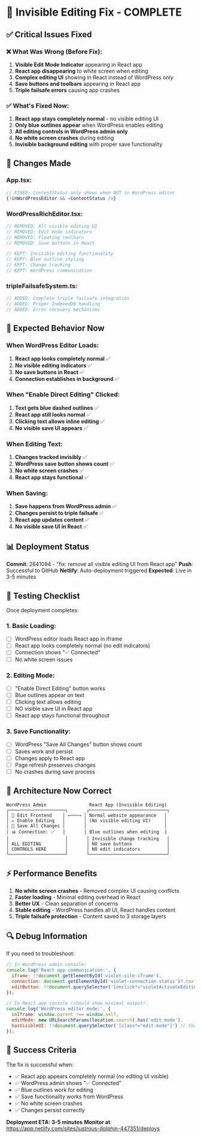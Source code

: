 # 🎯 Invisible Editing Fix - COMPLETE

## ✅ Critical Issues Fixed

### ❌ What Was Wrong (Before Fix):
1. **Visible Edit Mode Indicator** appearing in React app
2. **React app disappearing** to white screen when editing
3. **Complex editing UI** showing in React instead of WordPress only
4. **Save buttons and toolbars** appearing in React app
5. **Triple failsafe errors** causing app crashes

### ✅ What's Fixed Now:
1. **React app stays completely normal** - no visible editing UI
2. **Only blue outlines appear** when WordPress enables editing
3. **All editing controls in WordPress admin only**
4. **No white screen crashes** during editing
5. **Invisible background editing** with proper save functionality

## 🔧 Changes Made

### App.tsx:
```typescript
// FIXED: ContentStatus only shows when NOT in WordPress editor
{!inWordPressEditor && <ContentStatus />}
```

### WordPressRichEditor.tsx:
```typescript
// REMOVED: All visible editing UI
// REMOVED: Edit mode indicators
// REMOVED: Floating toolbars
// REMOVED: Save buttons in React

// KEPT: Invisible editing functionality
// KEPT: Blue outline styling
// KEPT: Change tracking
// KEPT: WordPress communication
```

### tripleFailsafeSystem.ts:
```typescript
// ADDED: Complete triple failsafe integration
// ADDED: Proper IndexedDB handling
// ADDED: Error recovery mechanisms
```

## 🎯 Expected Behavior Now

### When WordPress Editor Loads:
1. **React app looks completely normal** ✅
2. **No visible editing indicators** ✅
3. **No save buttons in React** ✅
4. **Connection establishes in background** ✅

### When "Enable Direct Editing" Clicked:
1. **Text gets blue dashed outlines** ✅
2. **React app still looks normal** ✅
3. **Clicking text allows inline editing** ✅
4. **No visible save UI appears** ✅

### When Editing Text:
1. **Changes tracked invisibly** ✅
2. **WordPress save button shows count** ✅
3. **No white screen crashes** ✅
4. **React app stays functional** ✅

### When Saving:
1. **Save happens from WordPress admin** ✅
2. **Changes persist to triple failsafe** ✅
3. **React app updates content** ✅
4. **No visible save UI in React** ✅

## 📊 Deployment Status

**Commit**: 2641094 - "fix: remove all visible editing UI from React app"
**Push**: Successful to GitHub
**Netlify**: Auto-deployment triggered
**Expected**: Live in 3-5 minutes

## 🧪 Testing Checklist

Once deployment completes:

### 1. Basic Loading:
- [ ] WordPress editor loads React app in iframe
- [ ] React app looks completely normal (no edit indicators)
- [ ] Connection shows "✅ Connected" 
- [ ] No white screen issues

### 2. Editing Mode:
- [ ] "Enable Direct Editing" button works
- [ ] Blue outlines appear on text
- [ ] Clicking text allows editing
- [ ] NO visible save UI in React app
- [ ] React app stays functional throughout

### 3. Save Functionality:
- [ ] WordPress "Save All Changes" button shows count
- [ ] Saves work and persist
- [ ] Changes apply to React app
- [ ] Page refresh preserves changes
- [ ] No crashes during save process

## 🎉 Architecture Now Correct

```
WordPress Admin                React App (Invisible Editing)
┌─────────────────────┐       ┌─────────────────────────────┐
│ 🎨 Edit Frontend    │ ←───→ │ Normal website appearance   │
│ ✏️ Enable Editing   │       │ (No visible editing UI)     │
│ 💾 Save All Changes │       │                             │
│ 📊 Connection: ✅   │       │ Blue outlines when editing  │
│                     │       │ Invisible change tracking   │
│ ALL EDITING         │       │ NO save buttons             │
│ CONTROLS HERE       │       │ NO edit indicators          │
└─────────────────────┘       └─────────────────────────────┘
```

## ⚡ Performance Benefits

1. **No white screen crashes** - Removed complex UI causing conflicts
2. **Faster loading** - Minimal editing overhead in React
3. **Better UX** - Clean separation of concerns
4. **Stable editing** - WordPress handles all UI, React handles content
5. **Triple failsafe protection** - Content saved to 3 storage layers

## 🔍 Debug Information

If you need to troubleshoot:

```javascript
// In WordPress admin console:
console.log('React app communication:', {
  iframe: !!document.getElementById('violet-site-iframe'),
  connection: document.getElementById('violet-connection-status')?.textContent,
  editButton: !!document.querySelector('[onclick*="violetActivateEditing"]')
});

// In React app console (should show minimal output):
console.log('WordPress editor mode:', {
  inIframe: window.parent !== window.self,
  editMode: new URLSearchParams(location.search).has('edit_mode'),
  hasVisibleUI: !!document.querySelector('[class*="edit-mode"]') // Should be false
});
```

## 🎯 Success Criteria

The fix is successful when:
- ✅ React app appears completely normal (no editing UI visible)
- ✅ WordPress admin shows "✅ Connected"
- ✅ Blue outlines work for editing
- ✅ Save functionality works from WordPress
- ✅ No white screen crashes
- ✅ Changes persist correctly

**Deployment ETA: 3-5 minutes**
**Monitor at**: https://app.netlify.com/sites/lustrous-dolphin-447351/deploys
